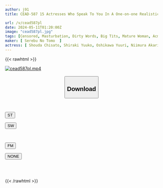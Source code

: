 ```yaml
---
author: j91
title: CEAD-587 15 Actresses Who Speak To You In A One-on-one Realistic Way Will Fully Support Your Masturbation! !

url: /v/cead587pl
date: 2024-05-11T01:20:00Z
image: "cead587pl.jpg"
tags: [Censored, Masturbation, Dirty Words, Big Tits, Mature Woman, Acme · Orgasm	]
maker: [ Serebu No Tomo  ]
actress: [ Shouda Chisato, Shiraki Yuuko, Oshikawa Yuuri, Niimura Akari, Mizukawa Kaede, Ninomiya Keiko, Asakura Kokona, Hoshikawa Mai ,Yuina Mitsuki, Hapi Maru ]
---
```



{{< rawhtml >}}

<div class="video" data-videoid="yMR6d1WX0gU1DRY">
    <a href="javascript:;">
        <img src="/v/cead587pl/cead587pl.jpg" width="WIDTH" height="HEIGHT" alt="cead587pl.mp4" loading="lazy">
    </a>
</div>

<script type="text/javascript" src="https://j91.asia/asset/on-demand-st.js"></script>

<br>
  <link rel="stylesheet" href="https://j91.asia/asset/bs5.css">
  
  <center>
  <button class="btn btn-primary" type="button" data-bs-toggle="collapse" data-bs-target=".multi-collapse" aria-expanded="false" aria-controls="multiCollapseExample1 multiCollapseExample2"><h2>Download</h2></button></center>
</p>
<div class="row">
  <div class="col">
    <div class="collapse multi-collapse" id="multiCollapseExample1">
      <div class="card card-body">
	      	      <br>
<div class="buttons">  
<p><a href="https://streamtape.to/v/yMR6d1WX0gU1DRY" target="_blank"><button class="btn-hover color-3"><i class="fa fa-download"></i> ST</button></a></p>
<p><a href="https://asnwish.com/j0frul9uy6g8" target="_blank"><button class="btn-hover color-2"><i class="fa fa-download"></i> SW</button></a></p></div>
    </div>
  </div>
</div>
  <div class="col">
    <div class="collapse multi-collapse" id="multiCollapseExample2">
      <div class="card card-body">
	      <br>
<div class="buttons">
<p><a href="https://filemoon.sx/d/99d56o8hip8j"><button class="btn-hover color-8"><i class="fa fa-download"></i> FM</button></a></p>
<p><a href="javascript:;"><button class="btn-hover color-9"><i class="fa fa-download"></i> NONE</button></a></p></div>
<br><br>
      </div>
    </div>
  </div>
</div>

{{< /rawhtml >}}